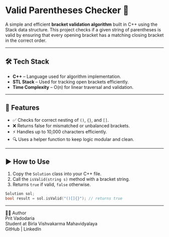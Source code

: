 # Valid Parentheses Checker 🧩

A simple and efficient **bracket validation algorithm** built in C++ using the Stack data structure. This project checks if a given string of parentheses is valid by ensuring that every opening bracket has a matching closing bracket in the correct order.

---

## 🛠️ Tech Stack

- **C++** – Language used for algorithm implementation.
- **STL Stack** – Used for tracking open brackets efficiently.
- **Time Complexity** – O(n) for linear traversal and validation.

---

## 📸 Features

- ✅ Checks for correct nesting of `()`, `{}`, and `[]`.
- ❌ Returns false for mismatched or unbalanced brackets.
- ⚡ Handles up to 10,000 characters efficiently.
- 🔍 Uses a helper function to keep logic modular and clean.

---

## ▶️ How to Use

1. Copy the `Solution` class into your C++ file.
2. Call the `isValid(string s)` method with a bracket string.
3. Returns `true` if valid, `false` otherwise.

```cpp
Solution sol;
bool result = sol.isValid("()[]{}"); // returns true
```

---

👨‍💻 Author  
Prit Vadodaria  
Student at Birla Vishvakarma Mahavidyalaya  
GitHub | LinkedIn